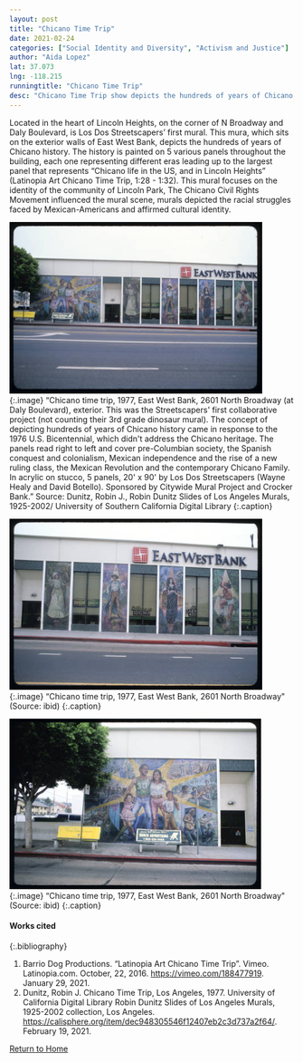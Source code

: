 ```yaml
---
layout: post
title: "Chicano Time Trip"
date: 2021-02-24
categories: ["Social Identity and Diversity", "Activism and Justice"]
author: "Aida Lopez"
lat: 37.073
lng: -118.215
runningtitle: "Chicano Time Trip"
desc: "Chicano Time Trip show depicts the hundreds of years of Chicano history, from pre-columbus eras to the current era of Chicano life in Lincoln Heights."
---
```

Located in the heart of Lincoln Heights, on the corner of N Broadway and Daly Boulevard, is Los Dos Streetscapers’ first mural. This mura, which sits on the exterior walls of East West Bank, depicts the hundreds of years of Chicano history. The history is painted on 5 various panels throughout the building, each one representing different eras leading up to the largest panel that represents “Chicano life in the US, and in Lincoln Heights” (Latinopia Art Chicano Time Trip, 1:28 - 1:32). This mural focuses on the identity of the community of Lincoln Park, The Chicano Civil Rights Movement influenced the mural scene, murals depicted the racial struggles faced by Mexican-Americans and affirmed cultural identity. 

![Chicano Time Trip Mural](images/ChicanoTimeTrip_Pin3_Image1.jpg)
   {:.image} 
“Chicano time trip, 1977, East West Bank, 2601 North Broadway (at Daly Boulevard), exterior. This was the Streetscapers' first collaborative project (not counting their 3rd grade dinosaur mural). The concept of depicting hundreds of years of Chicano history came in response to the 1976 U.S. Bicentennial, which didn't address the Chicano heritage. The panels read right to left and cover pre-Columbian society, the Spanish conquest and colonialism, Mexican independence and the rise of a new ruling class, the Mexican Revolution and the contemporary Chicano Family. In acrylic on stucco, 5 panels, 20' x 90' by Los Dos Streetscapers (Wayne Healy and David Botello). Sponsored by Citywide Mural Project and Crocker Bank.” Source: Dunitz, Robin J., Robin Dunitz Slides of Los Angeles Murals, 1925-2002/ University of Southern California Digital Library 
   {:.caption} 

![Chicano Time Trip Era Panels l](images/ChicanoTimeTrip_Pin3_Image2.jpg)
   {:.image}
 “Chicano time trip, 1977, East West Bank, 2601 North Broadway" (Source: ibid) 
   {:.caption} 

![Chicano Time Trip Family Panel](images/ChicanoTimeTrip_Pin3_Image3.jpg)
   {:.image} 
“Chicano time trip, 1977, East West Bank, 2601 North Broadway" (Source: ibid)
   {:.caption} 


#### Works cited

{:.bibliography}
1. Barrio Dog Productions. “Latinopia Art Chicano Time Trip”. Vimeo. Latinopia.com. October, 22, 2016. https://vimeo.com/188477919. January 29, 2021.
2. Dunitz, Robin J. Chicano Time Trip, Los Angeles, 1977. University of California Digital Library Robin Dunitz Slides of Los Angeles Murals, 1925-2002 collection, Los Angeles. https://calisphere.org/item/dec948305546f12407eb2c3d737a2f64/. February 19, 2021.

[Return to Home](https://uclachicanxstudies.github.io/BarrioSuburbanisms/)
